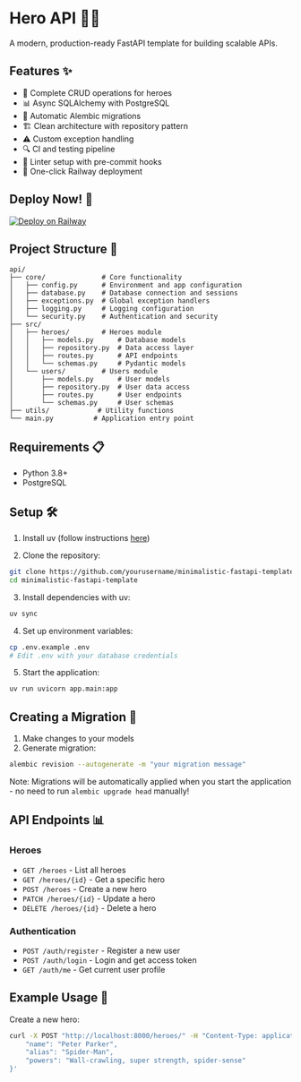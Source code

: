 # Hero API 🦸‍♂️
A modern, production-ready FastAPI template for building scalable APIs.

## Features ✨
- 🔄 Complete CRUD operations for heroes
- 📊 Async SQLAlchemy with PostgreSQL
- 🔄 Automatic Alembic migrations
- 🏗️ Clean architecture with repository pattern
- ⚠️ Custom exception handling
- 🔍 CI and testing pipeline
- 🧹 Linter setup with pre-commit hooks
- 🚂 One-click Railway deployment

## Deploy Now! 🚀
[![Deploy on Railway](https://railway.com/button.svg)](https://railway.com/template/wbTudS?referralCode=beBXJA)

## Project Structure 📁
```
api/
├── core/              # Core functionality
│   ├── config.py      # Environment and app configuration
│   ├── database.py    # Database connection and sessions
│   ├── exceptions.py  # Global exception handlers
│   ├── logging.py     # Logging configuration
│   └── security.py    # Authentication and security
├── src/
│   ├── heroes/        # Heroes module
│   │   ├── models.py      # Database models
│   │   ├── repository.py  # Data access layer
│   │   ├── routes.py      # API endpoints
│   │   └── schemas.py     # Pydantic models
│   └── users/         # Users module
│       ├── models.py      # User models
│       ├── repository.py  # User data access
│       ├── routes.py      # User endpoints
│       └── schemas.py     # User schemas
├── utils/            # Utility functions
└── main.py          # Application entry point
```

## Requirements 📋
- Python 3.8+
- PostgreSQL

## Setup 🛠️
1. Install uv (follow instructions [here](https://docs.astral.sh/uv/#getting-started))

2. Clone the repository:
```bash
git clone https://github.com/yourusername/minimalistic-fastapi-template.git
cd minimalistic-fastapi-template
```

3. Install dependencies with uv:
```bash
uv sync
```

4. Set up environment variables:
```bash
cp .env.example .env
# Edit .env with your database credentials
```

5. Start the application:
```bash
uv run uvicorn app.main:app
```

## Creating a Migration 🔄
1. Make changes to your models
2. Generate migration:
```bash
alembic revision --autogenerate -m "your migration message"
```

Note: Migrations will be automatically applied when you start the application - no need to run `alembic upgrade head` manually!

## API Endpoints 📊
### Heroes
- `GET /heroes` - List all heroes
- `GET /heroes/{id}` - Get a specific hero
- `POST /heroes` - Create a new hero
- `PATCH /heroes/{id}` - Update a hero
- `DELETE /heroes/{id}` - Delete a hero

### Authentication
- `POST /auth/register` - Register a new user
- `POST /auth/login` - Login and get access token
- `GET /auth/me` - Get current user profile

## Example Usage 📝
Create a new hero:
```bash
curl -X POST "http://localhost:8000/heroes/" -H "Content-Type: application/json" -d '{
    "name": "Peter Parker",
    "alias": "Spider-Man",
    "powers": "Wall-crawling, super strength, spider-sense"
}'
```

